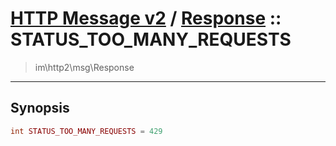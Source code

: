 # [HTTP Message v2](http2.md) / [Response](http2-Response.md) :: STATUS_TOO_MANY_REQUESTS
 > im\http2\msg\Response
____

## Synopsis
```php
int STATUS_TOO_MANY_REQUESTS = 429
```
